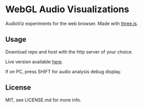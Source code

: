 # WebGL Audio Visualizations

AudioViz experiments for the web browser.  Made with [three.js](https://github.com/mrdoob/three.js/).

## Usage

Download repo and host with the http server of your choice.

Live version available [here](https://astellato.github.io/WebGL-AudioViz/audioSphere.html).

If on PC, press SHIFT for audio analysis debug display.

## License

MIT, see LICENSE.md for more info.